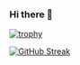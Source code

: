 ### Hi there 👋

[![trophy](https://github-profile-trophy.vercel.app/?username=errorgenerator&theme=onedark)](https://github.com/ryo-ma/github-profile-trophy)

[![GitHub Streak](https://streak-stats.demolab.com?user=errorgenerator&theme=onedark)](https://git.io/streak-stats)
